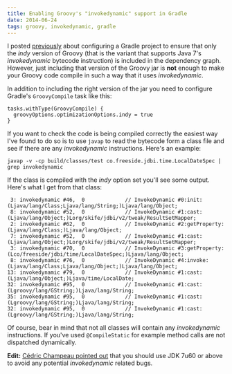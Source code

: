 ```yaml
---
title: Enabling Groovy's "invokedynamic" support in Gradle
date: 2014-06-24
tags: groovy, invokedynamic, gradle
---
```


I posted [previously](/post/89759686171/gradle-and-groovys-invoke-dynamic-support) about configuring a Gradle project to ensure that only the _indy_ version of Groovy (that is the variant that supports Java 7's _invokedynamic_ bytecode instruction) is included in the dependency graph. However, just including that version of the Groovy jar is **not** enough to make your Groovy code compile in such a way that it uses _invokedynamic_.

In addition to including the right version of the jar you need to configure Gradle's `GroovyCompile` task like this:

    tasks.withType(GroovyCompile) {
      groovyOptions.optimizationOptions.indy = true
    }

If you want to check the code is being compiled correctly the easiest way I've found to do so is to use `javap` to read the bytecode form a class file and see if there are any _invokedynamic_ instructions. Here's an example:

    javap -v -cp build/classes/test co.freeside.jdbi.time.LocalDateSpec | grep invokedynamic

If the class is compiled with the _indy_ option set you'll see some output. Here's what I get from that class:

     3: invokedynamic #46,  0             // InvokeDynamic #0:init:(Ljava/lang/Class;Ljava/lang/String;)Ljava/lang/Object;
     8: invokedynamic #52,  0             // InvokeDynamic #1:cast:(Ljava/lang/Object;)Lorg/skife/jdbi/v2/tweak/ResultSetMapper;
     2: invokedynamic #62,  0             // InvokeDynamic #2:getProperty:(Ljava/lang/Class;)Ljava/lang/Object;
     7: invokedynamic #52,  0             // InvokeDynamic #1:cast:(Ljava/lang/Object;)Lorg/skife/jdbi/v2/tweak/ResultSetMapper;
     3: invokedynamic #70,  0             // InvokeDynamic #3:getProperty:(Lco/freeside/jdbi/time/LocalDateSpec;)Ljava/lang/Object;
     8: invokedynamic #76,  0             // InvokeDynamic #4:invoke:(Ljava/lang/Class;Ljava/lang/Object;)Ljava/lang/Object;
    13: invokedynamic #79,  0             // InvokeDynamic #1:cast:(Ljava/lang/Object;)Ljava/time/LocalDate;
    32: invokedynamic #95,  0             // InvokeDynamic #1:cast:(Lgroovy/lang/GString;)Ljava/lang/String;
    35: invokedynamic #95,  0             // InvokeDynamic #1:cast:(Lgroovy/lang/GString;)Ljava/lang/String;
    32: invokedynamic #95,  0             // InvokeDynamic #1:cast:(Lgroovy/lang/GString;)Ljava/lang/String;

Of course, bear in mind that not all classes will contain any _invokedynamic_ instructions. If you've used `@CompileStatic` for example method calls are not dispatched dynamically.

**Edit:** [Cédric Champeau pointed out](https://twitter.com/CedricChampeau/status/481451226790645760) that you should use JDK 7u60 or above to avoid any potential _invokedynamic_ related bugs.
